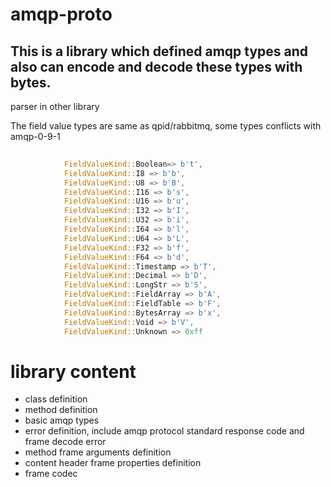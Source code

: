 # amqp-proto
## This is a library which defined amqp types and also can encode and decode these types with bytes.

parser in other library

The field value types are same as qpid/rabbitmq, some types conflicts with amqp-0-9-1
```rust
  
            FieldValueKind::Boolean=> b't',
            FieldValueKind::I8 => b'b',
            FieldValueKind::U8 => b'B',
            FieldValueKind::I16 => b's',
            FieldValueKind::U16 => b'u',
            FieldValueKind::I32 => b'I',
            FieldValueKind::U32 => b'i',
            FieldValueKind::I64 => b'l',
            FieldValueKind::U64 => b'L',
            FieldValueKind::F32 => b'f',
            FieldValueKind::F64 => b'd',
            FieldValueKind::Timestamp => b'T',
            FieldValueKind::Decimal => b'D',
            FieldValueKind::LongStr => b'S',
            FieldValueKind::FieldArray => b'A',
            FieldValueKind::FieldTable => b'F',
            FieldValueKind::BytesArray => b'x',
            FieldValueKind::Void => b'V',
            FieldValueKind::Unknown => 0xff
```
# library content
- class definition
- method definition
- basic amqp types
- error definition, include amqp protocol standard response code and frame decode error 
- method frame arguments definition
- content header frame properties definition
- frame codec
